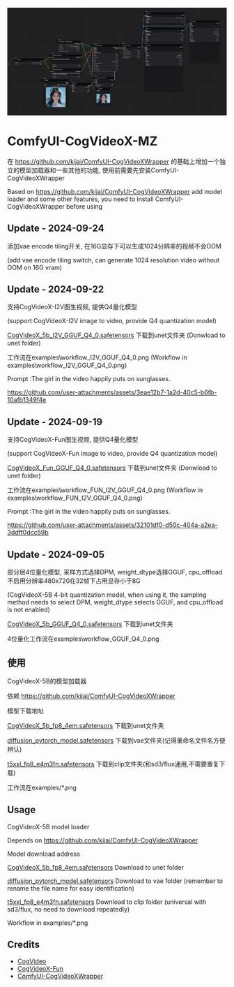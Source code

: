 ![image](./examples/workflow_I2V_GGUF_Q4_0.png)

# ComfyUI-CogVideoX-MZ 

在 https://github.com/kijai/ComfyUI-CogVideoXWrapper 的基础上增加一个独立的模型加载器和一些其他的功能, 使用前需要先安装ComfyUI-CogVideoXWrapper
 
Based on https://github.com/kijai/ComfyUI-CogVideoXWrapper add model loader and some other features, you need to install ComfyUI-CogVideoXWrapper before using

## Update - 2024-09-24
添加vae encode tiling开关, 在16G显存下可以生成1024分辨率的视频不会OOM

(add vae encode tiling switch, can generate 1024 resolution video without OOM on 16G vram)


## Update - 2024-09-22
支持CogVideoX-I2V图生视频, 提供Q4量化模型

(support CogVideoX-I2V image to video, provide Q4 quantization model)

[CogVideoX_5b_I2V_GGUF_Q4_0.safetensors](https://huggingface.co/Kijai/CogVideoX_GGUF/resolve/main/CogVideoX_5b_I2V_GGUF_Q4_0.safetensors) 下载到unet文件夹 (Donwload to unet folder)

工作流在examples\workflow_I2V_GGUF_Q4_0.png (Workflow in examples\workflow_I2V_GGUF_Q4_0.png)

Prompt :The girl in the video happily puts on sunglasses.


https://github.com/user-attachments/assets/3eae12b7-1a2d-40c5-b6fb-10afb1349f4e



## Update - 2024-09-19
支持CogVideoX-Fun图生视频, 提供Q4量化模型

(support CogVideoX-Fun image to video, provide Q4 quantization model)

[CogVideoX_Fun_GGUF_Q4_0.safetensors](https://modelscope.cn/models/wailovet/CogVideoX-5b/resolve/master/CogVideoX_5b_fun_GGUF_Q4_0.safetensors) 下载到unet文件夹 (Donwload to unet folder)

工作流在examples\workflow_FUN_I2V_GGUF_Q4_0.png (Workflow in examples\workflow_FUN_I2V_GGUF_Q4_0.png)

Prompt :The girl in the video happily puts on sunglasses.

https://github.com/user-attachments/assets/32101df0-d50c-404a-a2ea-3ddff0dcc59b

## Update - 2024-09-05
部分层4位量化模型, 采样方式选择DPM, weight_dtype选择GGUF, cpu_offload不启用分辨率480x720在32帧下占用显存小于8G

(CogVideoX-5B 4-bit quantization model, when using it, the sampling method needs to select DPM, weight_dtype selects GGUF, and cpu_offload is not enabled)

[CogVideoX_5b_GGUF_Q4_0.safetensors](https://modelscope.cn/models/wailovet/CogVideoX-5b/resolve/master/CogVideoX_5b_GGUF_Q4_0.safetensors) 下载到unet文件夹

4位量化工作流在examples\workflow_GGUF_Q4_0.png

## 使用
CogVideoX-5B的模型加载器

依赖 https://github.com/kijai/ComfyUI-CogVideoXWrapper

模型下载地址

[CogVideoX_5b_fp8_4em.safetensors](https://modelscope.cn/models/wailovet/CogVideoX-5b/resolve/master/CogVideoX_5b_fp8_4em.safetensors) 下载到unet文件夹 

[diffusion_pytorch_model.safetensors](https://modelscope.cn/models/zhipuai/cogvideox-5b/resolve/master/vae/diffusion_pytorch_model.safetensors) 下载到vae文件夹(记得重命名文件名方便辨认)

[t5xxl_fp8_e4m3fn.safetensors](https://modelscope.cn/models/ai-modelscope/flux_text_encoders/resolve/master/t5xxl_fp8_e4m3fn.safetensors) 下载到clip文件夹(和sd3/flux通用,不需要重复下载)

工作流在examples/*.png

## Usage

CogVideoX-5B model loader

Depends on https://github.com/kijai/ComfyUI-CogVideoXWrapper

Model download address

[CogVideoX_5b_fp8_4em.safetensors](https://modelscope.cn/models/wailovet/CogVideoX-5b/resolve/master/CogVideoX_5b_fp8_4em.safetensors) Download to unet folder

[diffusion_pytorch_model.safetensors](https://modelscope.cn/models/zhipuai/cogvideox-5b/resolve/master/vae/diffusion_pytorch_model.safetensors) Download to vae folder (remember to rename the file name for easy identification)

[t5xxl_fp8_e4m3fn.safetensors](https://modelscope.cn/models/ai-modelscope/flux_text_encoders/resolve/master/t5xxl_fp8_e4m3fn.safetensors) Download to clip folder (universal with sd3/flux, no need to download repeatedly)

Workflow in examples/*.png


## Credits

- [CogVideo](https://github.com/THUDM/CogVideo)
- [CogVideoX-Fun](https://github.com/aigc-apps/CogVideoX-Fun)
- [ComfyUI-CogVideoXWrapper](https://github.com/kijai/ComfyUI-CogVideoXWrapper)

